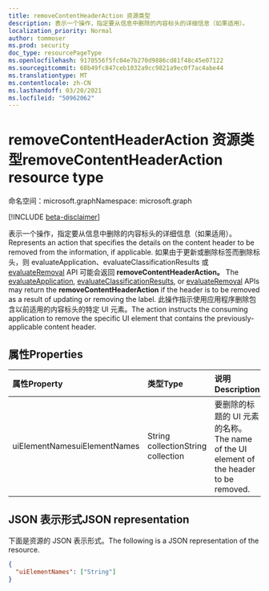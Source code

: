 ```yaml
---
title: removeContentHeaderAction 资源类型
description: 表示一个操作，指定要从信息中删除的内容标头的详细信息（如果适用）。
localization_priority: Normal
author: tommoser
ms.prod: security
doc_type: resourcePageType
ms.openlocfilehash: 9170556f5fc04e7b270d9886cd81f48c45e07122
ms.sourcegitcommit: 68b49fc847ceb1032a9cc9821a9ec0f7ac4abe44
ms.translationtype: MT
ms.contentlocale: zh-CN
ms.lasthandoff: 03/20/2021
ms.locfileid: "50962062"
---
```

# <a name="removecontentheaderaction-resource-type"></a><span data-ttu-id="62783-103">removeContentHeaderAction 资源类型</span><span class="sxs-lookup"><span data-stu-id="62783-103">removeContentHeaderAction resource type</span></span>

<span data-ttu-id="62783-104">命名空间：microsoft.graph</span><span class="sxs-lookup"><span data-stu-id="62783-104">Namespace: microsoft.graph</span></span>

[!INCLUDE [beta-disclaimer](../../includes/beta-disclaimer.md)]

<span data-ttu-id="62783-105">表示一个操作，指定要从信息中删除的内容标头的详细信息（如果适用）。</span><span class="sxs-lookup"><span data-stu-id="62783-105">Represents an action that specifies the details on the content header to be removed from the information, if applicable.</span></span> <span data-ttu-id="62783-106">如果由于更新或删除标签而删除标头，则 evaluateApplication、evaluateClassificationResults 或 [evaluateRemoval](../api/informationprotectionlabel-evaluateremoval.md) API 可能会返回 **removeContentHeaderAction。** [](../api/informationprotectionlabel-evaluateapplication.md) [](../api/informationprotectionlabel-evaluateclassificationresults.md)</span><span class="sxs-lookup"><span data-stu-id="62783-106">The [evaluateApplication](../api/informationprotectionlabel-evaluateapplication.md), [evaluateClassificationResults](../api/informationprotectionlabel-evaluateclassificationresults.md), or [evaluateRemoval](../api/informationprotectionlabel-evaluateremoval.md) APIs may return the **removeContentHeaderAction** if the header is to be removed as a result of updating or removing the label.</span></span> <span data-ttu-id="62783-107">此操作指示使用应用程序删除包含以前适用的内容标头的特定 UI 元素。</span><span class="sxs-lookup"><span data-stu-id="62783-107">The action instructs the consuming application to remove the specific UI element that contains the previously-applicable content header.</span></span>

## <a name="properties"></a><span data-ttu-id="62783-108">属性</span><span class="sxs-lookup"><span data-stu-id="62783-108">Properties</span></span>

| <span data-ttu-id="62783-109">属性</span><span class="sxs-lookup"><span data-stu-id="62783-109">Property</span></span>       | <span data-ttu-id="62783-110">类型</span><span class="sxs-lookup"><span data-stu-id="62783-110">Type</span></span>              | <span data-ttu-id="62783-111">说明</span><span class="sxs-lookup"><span data-stu-id="62783-111">Description</span></span>                                                |
| :------------- | :---------------- | :--------------------------------------------------------- |
| <span data-ttu-id="62783-112">uiElementNames</span><span class="sxs-lookup"><span data-stu-id="62783-112">uiElementNames</span></span> | <span data-ttu-id="62783-113">String collection</span><span class="sxs-lookup"><span data-stu-id="62783-113">String collection</span></span> | <span data-ttu-id="62783-114">要删除的标题的 UI 元素的名称。</span><span class="sxs-lookup"><span data-stu-id="62783-114">The name of the UI element of the header to be removed.</span></span> |

## <a name="json-representation"></a><span data-ttu-id="62783-115">JSON 表示形式</span><span class="sxs-lookup"><span data-stu-id="62783-115">JSON representation</span></span>

<span data-ttu-id="62783-116">下面是资源的 JSON 表示形式。</span><span class="sxs-lookup"><span data-stu-id="62783-116">The following is a JSON representation of the resource.</span></span>

<!-- {
  "blockType": "resource",
  "optionalProperties": [

  ],
  "@odata.type": "microsoft.graph.removeContentHeaderAction",
  "baseType": "microsoft.graph.informationProtectionAction"
}-->

```json
{
  "uiElementNames": ["String"]
}
```

<!-- uuid: 16cd6b66-4b1a-43a1-adaf-3a886856ed98
2019-02-04 14:57:30 UTC -->
<!-- {
  "type": "#page.annotation",
  "description": "removeContentHeaderAction resource",
  "keywords": "",
  "section": "documentation",
  "tocPath": ""
}-->

